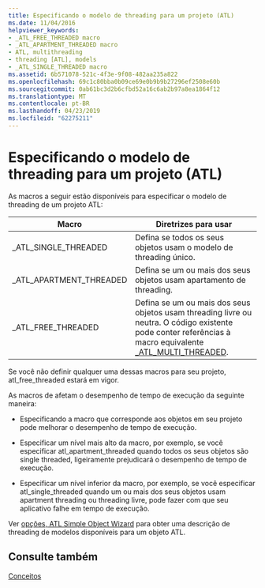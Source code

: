 ```yaml
---
title: Especificando o modelo de threading para um projeto (ATL)
ms.date: 11/04/2016
helpviewer_keywords:
- _ATL_FREE_THREADED macro
- _ATL_APARTMENT_THREADED macro
- ATL, multithreading
- threading [ATL], models
- _ATL_SINGLE_THREADED macro
ms.assetid: 6b571078-521c-4f3e-9f08-482aa235a822
ms.openlocfilehash: 69c1c80bba0b09ce69e0b9b9b27296ef2508e60b
ms.sourcegitcommit: 0ab61bc3d2b6cfbd52a16c6ab2b97a8ea1864f12
ms.translationtype: MT
ms.contentlocale: pt-BR
ms.lasthandoff: 04/23/2019
ms.locfileid: "62275211"
---
```

# <a name="specifying-the-threading-model-for-a-project-atl"></a>Especificando o modelo de threading para um projeto (ATL)

As macros a seguir estão disponíveis para especificar o modelo de threading de um projeto ATL:

|Macro|Diretrizes para usar|
|-----------|--------------------------|
|_ATL_SINGLE_THREADED|Defina se todos os seus objetos usam o modelo de threading único.|
|_ATL_APARTMENT_THREADED|Defina se um ou mais dos seus objetos usam apartamento de threading.|
|_ATL_FREE_THREADED|Defina se um ou mais dos seus objetos usam threading livre ou neutra. O código existente pode conter referências à macro equivalente [_ATL_MULTI_THREADED](reference/compiler-options-macros.md#_atl_multi_threaded).|

Se você não definir qualquer uma dessas macros para seu projeto, atl_free_threaded estará em vigor.

As macros de afetam o desempenho de tempo de execução da seguinte maneira:

- Especificando a macro que corresponde aos objetos em seu projeto pode melhorar o desempenho de tempo de execução.

- Especificar um nível mais alto da macro, por exemplo, se você especificar atl_apartment_threaded quando todos os seus objetos são single threaded, ligeiramente prejudicará o desempenho de tempo de execução.

- Especificar um nível inferior da macro, por exemplo, se você especificar atl_single_threaded quando um ou mais dos seus objetos usam apartment threading ou threading livre, pode fazer com que seu aplicativo falhe em tempo de execução.

Ver [opções, ATL Simple Object Wizard](../atl/reference/options-atl-simple-object-wizard.md) para obter uma descrição de threading de modelos disponíveis para um objeto ATL.

## <a name="see-also"></a>Consulte também

[Conceitos](../atl/active-template-library-atl-concepts.md)
